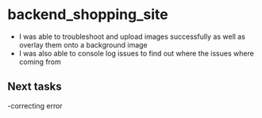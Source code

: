 # backend_shopping_site

- I was able to troubleshoot and upload images successfully as well as overlay them onto a background image
- I was also able to console log issues to find out where the issues where coming from

## Next tasks
<!-- 
- create products page to allow customers to view the products
- create pricing and other json data of relating to the description of each products
- add animation affects
- add content to each page -->
-correcting error
